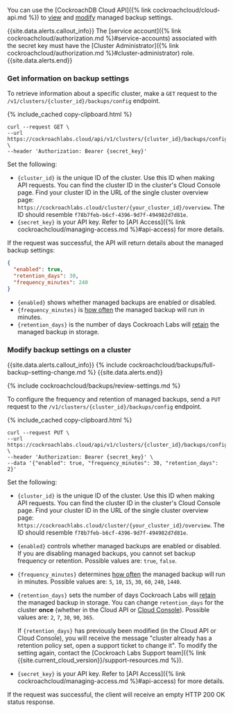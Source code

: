 You can use the [CockroachDB Cloud API]({% link cockroachcloud/cloud-api.md %}) to [view](#get-information-on-backup-settings) and [modify](#modify-backup-settings-on-a-cluster) managed backup settings.

{{site.data.alerts.callout_info}}
The [service account]({% link cockroachcloud/authorization.md %}#service-accounts) associated with the secret key must have the [Cluster Administrator]({% link cockroachcloud/authorization.md %}#cluster-administrator) role.
{{site.data.alerts.end}}

### Get information on backup settings

To retrieve information about a specific cluster, make a `GET` request to the `/v1/clusters/{cluster_id}/backups/config` endpoint.

{% include_cached copy-clipboard.html %}
~~~ shell
curl --request GET \
--url https://cockroachlabs.cloud/api/v1/clusters/{cluster_id}/backups/config \
--header 'Authorization: Bearer {secret_key}'
~~~

Set the following:

- `{cluster_id}` is the unique ID of the cluster. Use this ID when making API requests. You can find the cluster ID in the cluster's Cloud Console page. Find your cluster ID in the URL of the single cluster overview page: `https://cockroachlabs.cloud/cluster/{your_cluster_id}/overview`. The ID should resemble `f78b7feb-b6cf-4396-9d7f-494982d7d81e`.
- `{secret_key}` is your API key. Refer to [API Access]({% link cockroachcloud/managing-access.md %}#api-access) for more details.

If the request was successful, the API will return details about the managed backup settings:

~~~json
{
  "enabled": true,
  "retention_days": 30,
  "frequency_minutes": 240
}
~~~

- `{enabled}` shows whether managed backups are enabled or disabled.
- `{frequency_minutes}` is [how often](#frequency) the managed backup will run in minutes.
- `{retention_days}` is the number of days Cockroach Labs will [retain](#retention) the managed backup in storage.

### Modify backup settings on a cluster

{{site.data.alerts.callout_info}}
{% include cockroachcloud/backups/full-backup-setting-change.md %}
{{site.data.alerts.end}}

{% include cockroachcloud/backups/review-settings.md %}

To configure the frequency and retention of managed backups, send a `PUT` request to the `/v1/clusters/{cluster_id}/backups/config` endpoint.

{% include_cached copy-clipboard.html %}
~~~ shell
curl --request PUT \
--url https://cockroachlabs.cloud/api/v1/clusters/{cluster_id}/backups/config \
--header 'Authorization: Bearer {secret_key}' \
--data '{"enabled": true, "frequency_minutes": 30, "retention_days": 2}'
~~~

Set the following:

- `{cluster_id}` is the unique ID of the cluster. Use this ID when making API requests. You can find the cluster ID in the cluster's Cloud Console page. Find your cluster ID in the URL of the single cluster overview page: `https://cockroachlabs.cloud/cluster/{your_cluster_id}/overview`. The ID should resemble `f78b7feb-b6cf-4396-9d7f-494982d7d81e`.
- `{enabled}` controls whether managed backups are enabled or disabled. If you are disabling managed backups, you cannot set backup frequency or retention. Possible values are: `true`, `false`.
- `{frequency_minutes}` determines [how often](#frequency) the managed backup will run in minutes. Possible values are: `5`, `10`, `15`, `30`, `60`, `240`, `1440`.
- `{retention_days}` sets the number of days Cockroach Labs will [retain](#retention) the managed backup in storage. You can change `retention_days` for the cluster **once** (whether in the Cloud API or [Cloud Console](#cloud-console)). Possible values are: `2`, `7`, `30`, `90`, `365`.

    If `{retention_days}` has previously been modified (in the Cloud API or Cloud Console), you will receive the message "cluster already has a retention policy set, open a support ticket to change it". To modify the setting again, contact the [Cockroach Labs Support team]({% link {{site.current_cloud_version}}/support-resources.md %}).
- `{secret_key}` is your API key. Refer to [API Access]({% link cockroachcloud/managing-access.md %}#api-access) for more details.

If the request was successful, the client will receive an empty HTTP 200 OK status response.